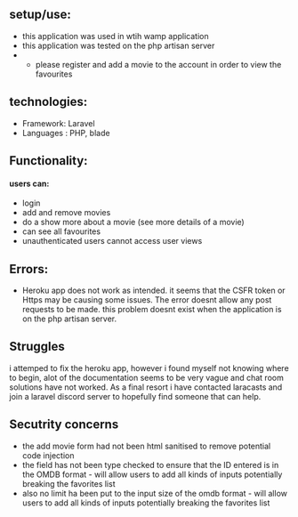 
## setup/use:
- this application was used in wtih wamp application
- this application was tested on the php artisan server
- - please register and add a movie to the account in order to view the favourites

## technologies:
- Framework: Laravel
- Languages : PHP, blade

## Functionality:
#### users can:
- login
- add and remove movies
- do a show more about a movie (see more details of a movie)
- can see all favourites 
- unauthenticated users cannot access user views

## Errors:
- Heroku app does not work as intended. it seems that the CSFR token or Https may be causing some issues. The error doesnt allow any post requests to be made. this problem doesnt exist when the application is on the php artisan server.

## Struggles
i attemped to fix the heroku app, however i found myself not knowing where to begin, alot of the documentation seems to be very vague and chat room solutions have not worked. As a final resort i have contacted laracasts and join a laravel discord server to hopefully find someone that can help.

## Secutrity concerns
- the add movie form had not been html sanitised to remove potential code injection
- the field has not been type checked to ensure that the ID entered is in the OMDB format - will allow users to add all kinds of inputs potentially breaking the favorites list
- also no limit ha been put to the input size of the omdb format - will allow users to add all kinds of inputs potentially breaking the favorites list
